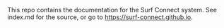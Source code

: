 This repo contains the documentation for the Surf Connect system. See index.md for the source, or go to https://surf-connect.github.io.
